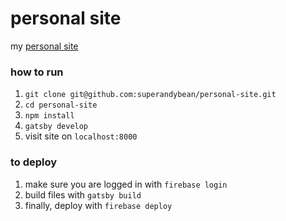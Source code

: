# personal site

my [personal site](https://andrewl.dev/)

### how to run

1. `git clone git@github.com:superandybean/personal-site.git`
2. `cd personal-site`
3. `npm install`
4. `gatsby develop`
5. visit site on `localhost:8000`

### to deploy

1. make sure you are logged in with `firebase login`
2. build files with `gatsby build`
3. finally, deploy with `firebase deploy`
